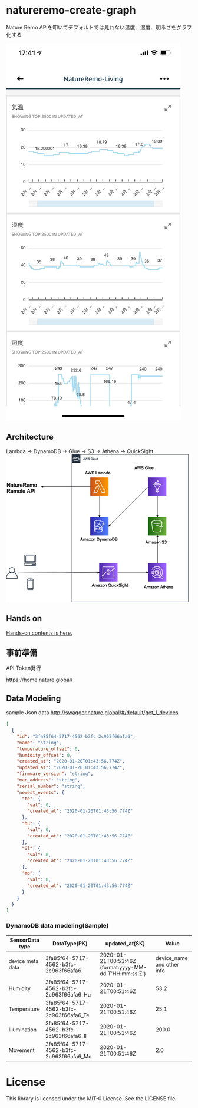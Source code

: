 # natureremo-create-graph

Nature Remo APIを叩いてデフォルトでは見れない温度、湿度、明るさをグラフ化する

![NatureremoGraph](./NatureRemoGraph.png)

## Architecture
Lambda -> DynamoDB -> Glue -> S3 -> Athena -> QuickSight
![Architecture](./architecture.png)

## Hands on

[Hands-on contents is here.](./handson/summary.md) 

## 事前準備

API Token発行

https://home.nature.global/

## Data Modeling

sample Json data
http://swagger.nature.global/#/default/get_1_devices

```Json
[
  {
    "id": "3fa85f64-5717-4562-b3fc-2c963f66afa6",
    "name": "string",
    "temperature_offset": 0,
    "humidity_offset": 0,
    "created_at": "2020-01-20T01:43:56.774Z",
    "updated_at": "2020-01-20T01:43:56.774Z",
    "firmware_version": "string",
    "mac_address": "string",
    "serial_number": "string",
    "newest_events": {
      "te": {
        "val": 0,
        "created_at": "2020-01-20T01:43:56.774Z"
      },
      "hu": {
        "val": 0,
        "created_at": "2020-01-20T01:43:56.774Z"
      },
      "il": {
        "val": 0,
        "created_at": "2020-01-20T01:43:56.774Z"
      },
      "mo": {
        "val": 0,
        "created_at": "2020-01-20T01:43:56.774Z"
      }
    }
  }
]
```

### DynamoDB data modeling(Sample)

|SensorData type|DataType(PK)|updated_at(SK)|Value|
|---|---|---|---|
|device meta data|3fa85f64-5717-4562-b3fc-2c963f66afa6|2020-01-21T00:51:46Z (format:yyyy-MM-dd'T'HH:mm:ss'Z')|device_name and other info|
|Humidity|3fa85f64-5717-4562-b3fc-2c963f66afa6_Hu|2020-01-21T00:51:46Z|53.2|
|Temperature|3fa85f64-5717-4562-b3fc-2c963f66afa6_Te|2020-01-21T00:51:46Z|25.1|
|Illumination|3fa85f64-5717-4562-b3fc-2c963f66afa6_Il|2020-01-21T00:51:46Z|200.0|
|Movement|3fa85f64-5717-4562-b3fc-2c963f66afa6_Mo|2020-01-21T00:51:46Z|2.0|



# License
This library is licensed under the MIT-0 License. See the LICENSE file.


